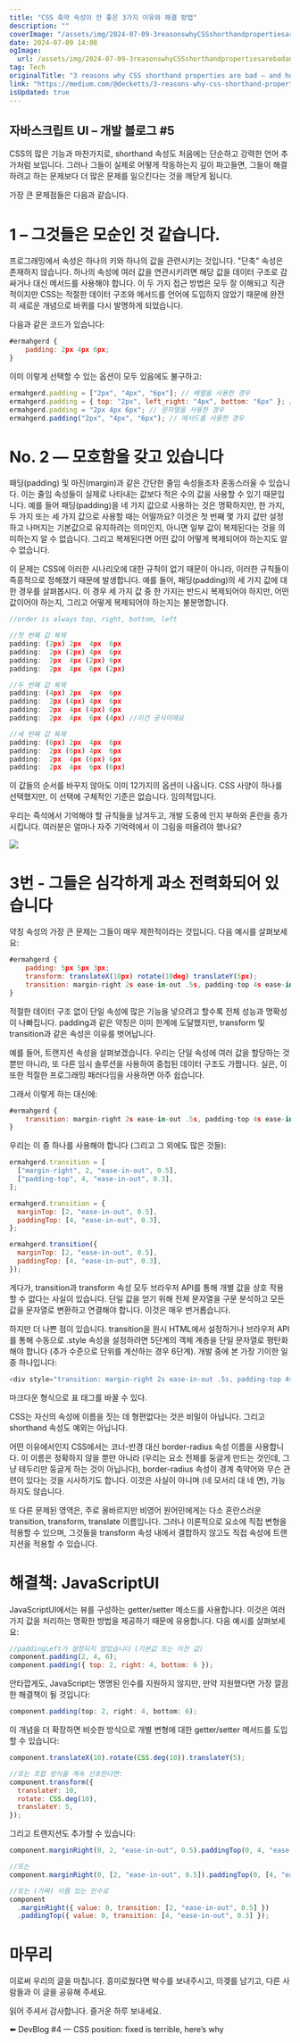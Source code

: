 ```yaml
---
title: "CSS 축약 속성이 안 좋은 3가지 이유와 해결 방법"
description: ""
coverImage: "/assets/img/2024-07-09-3reasonswhyCSSshorthandpropertiesarebadandhowtofixthem_0.png"
date: 2024-07-09 14:08
ogImage:
  url: /assets/img/2024-07-09-3reasonswhyCSSshorthandpropertiesarebadandhowtofixthem_0.png
tag: Tech
originalTitle: "3 reasons why CSS shorthand properties are bad — and how to fix them"
link: "https://medium.com/@decketts/3-reasons-why-css-shorthand-properties-are-bad-and-how-to-fix-them-f25220a86b21"
isUpdated: true
---
```


## 자바스크립트 UI – 개발 블로그 #5

CSS의 많은 기능과 마찬가지로, shorthand 속성도 처음에는 단순하고 강력한 언어 추가처럼 보입니다. 그러나 그들이 실제로 어떻게 작동하는지 깊이 파고들면, 그들이 해결하려고 하는 문제보다 더 많은 문제를 일으킨다는 것을 깨닫게 됩니다.

가장 큰 문제점들은 다음과 같습니다.

# 1 – 그것들은 모순인 것 같습니다.

<!-- seedividend - 사각형 -->

<ins class="adsbygoogle"
     style="display:block"
     data-ad-client="ca-pub-4877378276818686"
     data-ad-slot="1898504329"
     data-ad-format="auto"
     data-full-width-responsive="true"></ins>

<script>
     (adsbygoogle = window.adsbygoogle || []).push({});
</script>

프로그래밍에서 속성은 하나의 키와 하나의 값을 관련시키는 것입니다. "단축" 속성은 존재하지 않습니다. 하나의 속성에 여러 값을 연관시키려면 해당 값을 데이터 구조로 감싸거나 대신 메서드를 사용해야 합니다. 이 두 가지 접근 방법은 모두 잘 이해되고 직관적이지만 CSS는 적절한 데이터 구조와 메서드를 언어에 도입하지 않았기 때문에 완전히 새로운 개념으로 바퀴를 다시 발명하게 되었습니다.

다음과 같은 코드가 있습니다:

```js
#ermahgerd {
    padding: 2px 4px 6px;
}
```

이미 이렇게 선택할 수 있는 옵션이 모두 있음에도 불구하고:

<!-- seedividend - 사각형 -->

<ins class="adsbygoogle"
     style="display:block"
     data-ad-client="ca-pub-4877378276818686"
     data-ad-slot="1898504329"
     data-ad-format="auto"
     data-full-width-responsive="true"></ins>

<script>
     (adsbygoogle = window.adsbygoogle || []).push({});
</script>

```js
ermahgerd.padding = ["2px", "4px", "6px"]; // 배열을 사용한 경우
ermahgerd.padding = { top: "2px", left_right: "4px", bottom: "6px" }; // 객체를 사용한 경우
ermahgerd.padding = "2px 4px 6px"; // 문자열을 사용한 경우
ermahgerd.padding("2px", "4px", "6px"); // 메서드를 사용한 경우
```

# No. 2 — 모호함을 갖고 있습니다

패딩(padding) 및 마진(margin)과 같은 간단한 줄임 속성들조차 혼동스러울 수 있습니다. 이는 줄임 속성들이 실제로 나타내는 값보다 적은 수의 값을 사용할 수 있기 때문입니다. 예를 들어 패딩(padding)을 네 가지 값으로 사용하는 것은 명확하지만, 한 가지, 두 가지 또는 세 가지 값으로 사용할 때는 어떨까요? 이것은 첫 번째 몇 가지 값만 설정하고 나머지는 기본값으로 유지하려는 의미인지, 아니면 일부 값이 복제된다는 것을 의미하는지 알 수 없습니다. 그리고 복제된다면 어떤 값이 어떻게 복제되어야 하는지도 알 수 없습니다.

이 문제는 CSS에 이러한 시나리오에 대한 규칙이 없기 때문이 아니라, 이러한 규칙들이 즉흥적으로 정해졌기 때문에 발생합니다. 예를 들어, 패딩(padding)의 세 가지 값에 대한 경우를 살펴봅시다. 이 경우 세 가지 값 중 한 가지는 반드시 복제되어야 하지만, 어떤 값이어야 하는지, 그리고 어떻게 복제되어야 하는지는 불분명합니다.

<!-- seedividend - 사각형 -->

<ins class="adsbygoogle"
     style="display:block"
     data-ad-client="ca-pub-4877378276818686"
     data-ad-slot="1898504329"
     data-ad-format="auto"
     data-full-width-responsive="true"></ins>

<script>
     (adsbygoogle = window.adsbygoogle || []).push({});
</script>

```js
//order is always top, right, bottom, left

//첫 번째 값 복제
padding: (2px) 2px  4px  6px
padding:  2px (2px) 4px  6px
padding:  2px  4px (2px) 6px
padding:  2px  4px  6px (2px)

//두 번째 값 복제
padding: (4px) 2px  4px  6px
padding:  2px (4px) 4px  6px
padding:  2px  4px (4px) 6px
padding:  2px  4px  6px (4px) //이건 공식이에요

//세 번째 값 복제
padding: (6px) 2px  4px  6px
padding:  2px (6px) 4px  6px
padding:  2px  4px (6px) 6px
padding:  2px  4px  6px (6px)
```

이 값들의 순서를 바꾸지 않아도 이미 12가지의 옵션이 나옵니다. CSS 사양이 하나를 선택했지만, 이 선택에 구체적인 기준은 없습니다. 임의적입니다.

우리는 즉석에서 기억해야 할 규칙들을 남겨두고, 개발 도중에 인지 부하와 혼란을 증가시킵니다. 여러분은 얼마나 자주 기억력에서 이 그림을 떠올려야 했나요?

<img src="/assets/img/2024-07-09-3reasonswhyCSSshorthandpropertiesarebadandhowtofixthem_0.png" />

<!-- seedividend - 사각형 -->

<ins class="adsbygoogle"
     style="display:block"
     data-ad-client="ca-pub-4877378276818686"
     data-ad-slot="1898504329"
     data-ad-format="auto"
     data-full-width-responsive="true"></ins>

<script>
     (adsbygoogle = window.adsbygoogle || []).push({});
</script>

# 3번 - 그들은 심각하게 과소 전력화되어 있습니다

약칭 속성의 가장 큰 문제는 그들이 매우 제한적이라는 것입니다. 다음 예시를 살펴보세요:

```js
#ermahgerd {
    padding: 5px 5px 3px;
    transform: translateX(10px) rotate(10deg) translateY(5px);
    transition: margin-right 2s ease-in-out .5s, padding-top 4s ease-in-out .3s;
}
```

적절한 데이터 구조 없이 단일 속성에 많은 기능을 넣으려고 할수록 전체 성능과 명확성이 나빠집니다. padding과 같은 약칭은 이미 한계에 도달했지만, transform 및 transition과 같은 속성은 이유를 벗어납니다.

<!-- seedividend - 사각형 -->

<ins class="adsbygoogle"
     style="display:block"
     data-ad-client="ca-pub-4877378276818686"
     data-ad-slot="1898504329"
     data-ad-format="auto"
     data-full-width-responsive="true"></ins>

<script>
     (adsbygoogle = window.adsbygoogle || []).push({});
</script>

예를 들어, 트랜지션 속성을 살펴보겠습니다. 우리는 단일 속성에 여러 값을 할당하는 것뿐만 아니라, 또 다른 임시 솔루션을 사용하여 중첩된 데이터 구조도 가짭니다. 실은, 이 또한 적절한 프로그래밍 패러다임을 사용하면 아주 쉽습니다.

그래서 이렇게 하는 대신에:

```js
#ermahgerd {
    transition: margin-right 2s ease-in-out .5s, padding-top 4s ease-in-out .3s;
}
```

우리는 이 중 하나를 사용해야 합니다 (그리고 그 외에도 많은 것들):

<!-- seedividend - 사각형 -->

<ins class="adsbygoogle"
     style="display:block"
     data-ad-client="ca-pub-4877378276818686"
     data-ad-slot="1898504329"
     data-ad-format="auto"
     data-full-width-responsive="true"></ins>

<script>
     (adsbygoogle = window.adsbygoogle || []).push({});
</script>

```js
ermahgerd.transition = [
  ["margin-right", 2, "ease-in-out", 0.5],
  ["padding-top", 4, "ease-in-out", 0.3],
];

ermahgerd.transition = {
  marginTop: [2, "ease-in-out", 0.5],
  paddingTop: [4, "ease-in-out", 0.3],
};

ermahgerd.transition({
  marginTop: [2, "ease-in-out", 0.5],
  paddingTop: [4, "ease-in-out", 0.3],
});
```

게다가, transition과 transform 속성 모두 브라우저 API를 통해 개별 값을 상호 작용할 수 없다는 사실이 있습니다. 단일 값을 얻기 위해 전체 문자열을 구문 분석하고 모든 값을 문자열로 변환하고 연결해야 합니다. 이것은 매우 번거롭습니다.

하지만 더 나쁜 점이 있습니다. transition을 원시 HTML에서 설정하거나 브라우저 API를 통해 수동으로 .style 속성을 설정하려면 5단계의 객체 계층을 단일 문자열로 평탄화해야 합니다 (추가 수준으로 단위를 계산하는 경우 6단계). 개발 중에 본 가장 기이한 일 중 하나입니다:

```js
<div style="transition: margin-right 2s ease-in-out .5s, padding-top 4s ease-in-out .3s;">
```

<!-- seedividend - 사각형 -->

<ins class="adsbygoogle"
     style="display:block"
     data-ad-client="ca-pub-4877378276818686"
     data-ad-slot="1898504329"
     data-ad-format="auto"
     data-full-width-responsive="true"></ins>

<script>
     (adsbygoogle = window.adsbygoogle || []).push({});
</script>

마크다운 형식으로 표 태그를 바꿀 수 있다.

<!-- seedividend - 사각형 -->

<ins class="adsbygoogle"
     style="display:block"
     data-ad-client="ca-pub-4877378276818686"
     data-ad-slot="1898504329"
     data-ad-format="auto"
     data-full-width-responsive="true"></ins>

<script>
     (adsbygoogle = window.adsbygoogle || []).push({});
</script>

CSS는 자신의 속성에 이름을 짓는 데 형편없다는 것은 비밀이 아닙니다. 그리고 shorthand 속성도 예외는 아닙니다.

어떤 이유에서인지 CSS에서는 코너-반경 대신 border-radius 속성 이름을 사용합니다. 이 이름은 정확하지 않을 뿐만 아니라 (우리는 요소 전체를 둥글게 만드는 것인데, 그냥 테두리만 둥글게 하는 것이 아닙니다), border-radius 속성이 경계 축약어와 무슨 관련이 있다는 것을 시사하기도 합니다. 이것은 사실이 아니며 (네 모서리 대 네 면), 가능하지도 않습니다.

또 다른 문제된 영역은, 주로 올바르지만 비영어 원어민에게는 다소 혼란스러운 transition, transform, translate 이름입니다. 그러나 이론적으로 요소에 직접 변형을 적용할 수 있으며, 그것들을 transform 속성 내에서 결합하지 않고도 직접 속성에 트랜지션을 적용할 수 있습니다.

# 해결책: JavaScriptUI

<!-- seedividend - 사각형 -->

<ins class="adsbygoogle"
     style="display:block"
     data-ad-client="ca-pub-4877378276818686"
     data-ad-slot="1898504329"
     data-ad-format="auto"
     data-full-width-responsive="true"></ins>

<script>
     (adsbygoogle = window.adsbygoogle || []).push({});
</script>

JavaScriptUI에서는 뷰를 구성하는 getter/setter 메소드를 사용합니다. 이것은 여러 가지 값을 처리하는 명확한 방법을 제공하기 때문에 유용합니다. 다음 예시를 살펴보세요:

```js
//paddingLeft가 설정되지 않았습니다 (기본값 또는 이전 값)
component.padding(2, 4, 6);
component.padding({ top: 2, right: 4, bottom: 6 });
```

안타깝게도, JavaScript는 명명된 인수를 지원하지 않지만, 만약 지원했다면 가장 깔끔한 해결책이 될 것입니다:

```js
component.padding(top: 2, right: 4, bottom: 6);
```

<!-- seedividend - 사각형 -->

<ins class="adsbygoogle"
     style="display:block"
     data-ad-client="ca-pub-4877378276818686"
     data-ad-slot="1898504329"
     data-ad-format="auto"
     data-full-width-responsive="true"></ins>

<script>
     (adsbygoogle = window.adsbygoogle || []).push({});
</script>

이 개념을 더 확장하면 비슷한 방식으로 개별 변형에 대한 getter/setter 메서드를 도입할 수 있습니다:

```js
component.translateX(10).rotate(CSS.deg(10)).translateY(5);

//또는 조합 방식을 계속 선호한다면:
component.transform({
  translateY: 10,
  rotate: CSS.deg(10),
  translateY: 5,
});
```

그리고 트랜지션도 추가할 수 있습니다:

```js
component.marginRight(0, 2, "ease-in-out", 0.5).paddingTop(0, 4, "ease-in-out", 0.3);

//또는
component.marginRight(0, [2, "ease-in-out", 0.5]).paddingTop(0, [4, "ease-in-out", 0.3]);

//또는 (가짜) 이름 있는 인수로
component
  .marginRight({ value: 0, transition: [2, "ease-in-out", 0.5] })
  .paddingTop({ value: 0, transition: [4, "ease-in-out", 0.3] });
```

<!-- seedividend - 사각형 -->

<ins class="adsbygoogle"
     style="display:block"
     data-ad-client="ca-pub-4877378276818686"
     data-ad-slot="1898504329"
     data-ad-format="auto"
     data-full-width-responsive="true"></ins>

<script>
     (adsbygoogle = window.adsbygoogle || []).push({});
</script>

# 마무리

이로써 우리의 글을 마칩니다. 흥미로웠다면 박수를 보내주시고, 의겢를 남기고, 다른 사람들과 이 글을 공유해 주세요.

읽어 주셔서 감사합니다. 즐거운 하루 보내세요.

⬅️ DevBlog #4 — CSS position: fixed is terrible, here’s why

